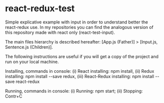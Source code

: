 # react-redux-test
Simple explicative example with input in order to understand better the react-redux use. In my repositories you can find the analogous version of this repository made with react only (react-test-input).


The main files hierarchy is described hereafter: [App.js (Father)] > [Input.js, Sentence.js (Children)].

The following instructions are useful if you will get a copy of the project and run on your local machine.

Installing, commands in console:
(i) React installing: npm install,
(ii) Redux installing: npm install --save redux,
(iii) React-Redux installing: npm install --save react-redux

Running, commands in console:
(i) Running: npm start;
(ii) Stopping: Contr+C

